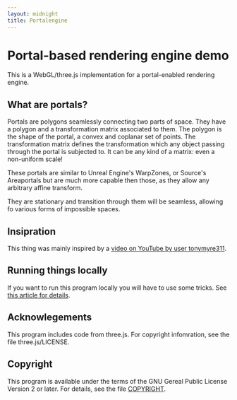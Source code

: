 ```yaml
---
layout: midnight
title: Portalengine
---
```

# Portal-based rendering engine demo

This is a WebGL/three.js implementation for a portal-enabled rendering engine.

## What are portals?

Portals are polygons seamlessly connecting two parts of space.
They have a polygon and a transformation matrix associated to them.
The polygon is the shape of the portal, a convex and coplanar set of
points. The transformation matrix defines the transformation which
any object passing through the portal is subjected to. It can be any
kind of a matrix: even a non-uniform scale!

These portals are similar to Unreal Engine's WarpZones, or
Source's Areaportals but are much more capable then those, as they
allow any arbitrary affine transform.

They are stationary and transition through them will be seamless,
allowing fo various forms of impossible spaces.

## Insipration

This thing was mainly inspired by a [video on YouTube by user
tonymyre311](https://www.youtube.com/watch?v=_xFbRecjKQA).

## Running things locally

If you want to run this program locally you will have to use some
tricks. See [this article for details](https://github.com/mrdoob/three.js/wiki/How-to-run-things-locally).

## Acknowlegements

This program includes code from three.js. For copyright infomration,
see the file three.js/LICENSE.

## Copyright

This program is available under the terms of the GNU Gereal Public
License Version 2 or later. For details, see the file [COPYRIGHT](https://github.com/dratini0/portalengine/blob/master/COPYRIGHT).
